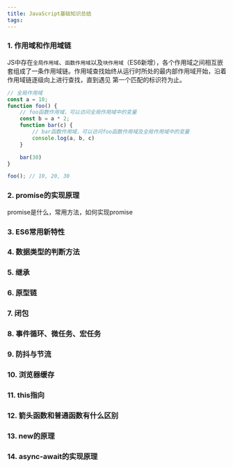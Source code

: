 ```yaml
---
title: JavaScript基础知识总结
tags:
---
```


### 1. 作用域和作用域链
JS中存在`全局作用域`、`函数作用域`以及`块作用域`（ES6新增），各个作用域之间相互嵌套组成了一条作用域链。作用域查找始终从运行时所处的最内部作用域开始，沿着作用域链逐级向上进行查找，直到遇见 第一个匹配的标识符为止。
```js
// 全局作用域
const a = 10;
function foo() {
    // foo函数作用域，可以访问全局作用域中的变量
    const b = a * 2;
    function bar(c) {
        // bar函数作用域，可以访问foo函数作用域及全局作用域中的变量
        console.log(a, b, c)
    }

    bar(30)
}

foo(); // 10, 20, 30
```
### 2. promise的实现原理
promise是什么，常用方法，如何实现promise
### 3. ES6常用新特性
### 4. 数据类型的判断方法
### 5. 继承
### 6. 原型链
### 7. 闭包
### 8. 事件循环、微任务、宏任务
### 9. 防抖与节流
### 10. 浏览器缓存
### 11. this指向
### 12. 箭头函数和普通函数有什么区别
### 13. new的原理
### 14. async-await的实现原理
